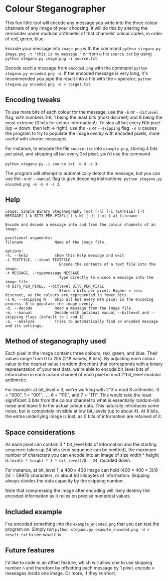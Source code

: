 # Colour Steganographer
This fun little tool will encode any message you write into the three
colour channels of any image of your choosing. It will do this by altering the
remainder under modular arithmetic of that channels' colour codes, in order of red, green, blue.

Encode your message into `image.png` with the command `python stegano.py image.png -t "this is my message."` or from a file `source.txt` by using `python stegano.py image.png -i source.txt`

Decode such a message from `encoded.png` with the command `python stegano.py encoded.png -d`. If the encoded message is very long, it's recommended you pipe the result into a file with the `>` operator; `python stegano.py encoded.png -d > target.txt`.

## Encoding tweaks
To use more bits of each colour for the message, use the `-b` or `--bitlevel` flag, with numbers 1-8, 1 being the least bits (most discreet) and 8 being the most extreme (0 bits for colour information!). To skip all but every Nth pixel (up -> down, then left -> right), use the `-s` or `--skipping` flag. `-s 0` causes the program to try to populate the image *evenly* with encoded pixels, more useful with shorter messages.

For instance, to encode the file `source.txt` into `example.png`, storing 4 bits per pixel, and skipping all but every 3rd pixel, you'd use the command

`python stegano.py -i source.txt -b 4 -s 3`.

The program will attempt to automatically detect the message, but you can use the `-m` or `--manual` flag to give decoding instructions: `python stegano.py encoded.png -m -b 4 -s 3`.

## Help
    usage: Simple Binary Steganography Tool [-h] [-i TEXTFILE] [-t MESSAGE] [-b BITS_PER_PIXEL] [-s N] [-d] [-m] [-a] filename

    Encode and decode a message into and from the colour channels of an image.

    positional arguments:
    filename              Name of the image file.

    options:
    -h, --help            show this help message and exit
    -i TEXTFILE, --input TEXTFILE
                            Encode the contents of a text file into the image.
    -t MESSAGE, --typemessage MESSAGE
                            Type directly to encode a message into the image file.
    -b BITS_PER_PIXEL, --bitlevel BITS_PER_PIXEL
                            Store n bits per pixel. Higher = less discreet, as the colours are represented in fewer bits.
    -s N, --skipping N    Skip all but every Nth pixel in the encoding process. 0 to populate the image evenly.
    -d, --decode          Read a message from the image file.
    -m, --manual          Decode with optional manual --bitlevel and --skipping flags (default to 1 and 1).
    -a, --analyze         Tries to automatically find an encoded message and its settings.

## Method of steganography used
Each pixel in the image contains three colours, red, green, and blue. Their values range from 0 to 255 (2^8 values, 8 bits). By adjusting
each colour value to the nearest value (random direction) that corresponds with a binary representation of your text data, we're able to
encode bit_level bits of information in each colour channel of each pixel in mod 2^bit_level modular arithmetic.

For example: at bit_level = 3, we're working with 2^3 = mod 8 arithmetic. 0 = "000", 1 = "001", ..., 6 = "110", and 7 = "111". This would
take the least significant 3 bits from the colour channel to what is essentially random-ish noise and leave 5 to the actual colour data.
This naturally introduces some noise, but is completely invisible at low bit_levels (up to about 4). At 8 bits, the entire underlying image is lost, as
0 bits of information are retained of it.

## Space considerations
As each pixel can contain 3 * bit_level bits of information and the starting sequence takes up 24 bits (end sequence can be omitted), the maximum number of characters you can encode into an image of size width * height is `(width * height * 3 * bit_level)/8 - 24`, rounded down.

For instance, at bit_level 1, a 400 x 400 image can hold (400 * 400 * 3)/8 - 24 = 59976 characters, or about 60 kilobytes of information. Skipping always divides the data capacity by the skipping number.

Note that compressing the image after encoding will likely destroy the encoded information as it relies on precise numerical values.

## Included example
I've encoded something into the `example_encoded.png` that you can test the program on. Simply run `python stegano.py example_encoded.png -d > result.txt` to see what it is.

## Future features
I'd like to code in an offset feature, which will allow one to use skipping number `n` and therefore by offsetting each message by 1 pixel, encode `n` messages inside one image. Or more, if they're short.